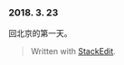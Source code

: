 ### 2018. 3. 23

回北京的第一天。


> Written with [StackEdit](https://stackedit.io/).
<!--stackedit_data:
eyJoaXN0b3J5IjpbLTEyNjgzOTEwXX0=
-->